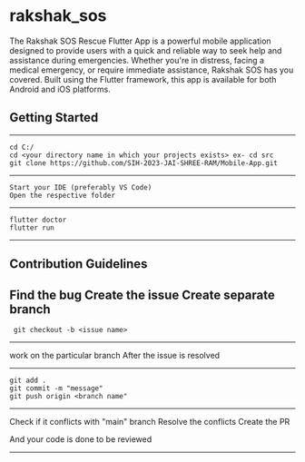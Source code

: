 # rakshak_sos

The Rakshak SOS Rescue Flutter App is a powerful mobile application designed to provide users with a quick and reliable way to seek help and assistance during emergencies. Whether you're in distress, facing a medical emergency, or require immediate assistance, Rakshak SOS has you covered. Built using the Flutter framework, this app is available for both Android and iOS platforms.

## Getting Started
-------
    cd C:/
    cd <your directory name in which your projects exists> ex- cd src
    git clone https://github.com/SIH-2023-JAI-SHREE-RAM/Mobile-App.git

--------
    Start your IDE (preferably VS Code)
    Open the respective folder 
--------
    flutter doctor
    flutter run
---------

## Contribution Guidelines

  Find the bug
  Create the issue
  Create separate branch
---------
     git checkout -b <issue name>
---------
  work on the particular branch
  After the issue is resolved
  
-----------
    git add .
    git commit -m "message"
    git push origin <branch name"
    
---------
  Check if it conflicts with "main" branch
  Resolve the conflicts
  Create the PR

And your code is done to be reviewed

-------
    


